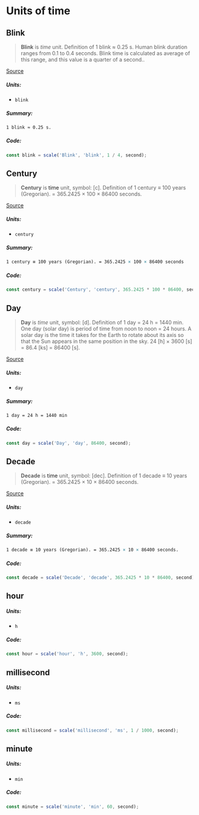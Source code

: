 Units of time
===

Blink
---

> **Blink** is  _time_ unit. Definition of 1 blink ≈ 0.25 s. Human blink duration ranges from 0.1 to 0.4 seconds. Blink time is calculated as average of this range, and this value is a quarter of a second..

[Source](http://conversion.org/time/blink/)

##### Units:

- ```blink```

##### Summary:

```LaTeX
1 blink ≈ 0.25 s.
```

##### Code:

```ts
const blink = scale('Blink', 'blink', 1 / 4, second);
```


Century
---

> **Century** is  <a>time</a> unit, symbol: [c]. Definition of 1 century ≡ 100 years (Gregorian). = 365.2425 × 100 × 86400 seconds.

[Source](http://conversion.org/time/century/)

##### Units:

- ```century```

##### Summary:

```LaTeX
1 century ≡ 100 years (Gregorian). = 365.2425 × 100 × 86400 seconds
```

##### Code:

```ts
const century = scale('Century', 'century', 365.2425 * 100 * 86400, second);
```


Day
---

> **Day** is  _time_ unit, symbol: [d]. Definition of 1 day = 24 h = 1440 min. One day (solar day) is period of time from noon to noon = 24 hours. A solar day is the time it takes for the Earth to rotate about its axis so that the Sun appears in the same position in the sky. 24 [h] × 3600 [s] = 86.4 [ks] = 86400 [s].

[Source](http://conversion.org/time/day/)

##### Units:

- ```day```

##### Summary:

```LaTeX
1 day = 24 h = 1440 min
```

##### Code:

```ts
const day = scale('Day', 'day', 86400, second);
```


Decade
---

> **Decade** is  <a>time</a> unit, symbol: [dec]. Definition of 1 decade ≡ 10 years (Gregorian). = 365.2425 × 10 × 86400 seconds.

[Source](http://conversion.org/time/decade/)

##### Units:

- ```decade```

##### Summary:

```LaTeX
1 decade ≡ 10 years (Gregorian). = 365.2425 × 10 × 86400 seconds.
```

##### Code:

```ts
const decade = scale('Decade', 'decade', 365.2425 * 10 * 86400, second);
```


hour
---

##### Units:

- ```h```

##### Code:

```ts
const hour = scale('hour', 'h', 3600, second);
```


millisecond
---

##### Units:

- ```ms```

##### Code:

```ts
const millisecond = scale('millisecond', 'ms', 1 / 1000, second);
```


minute
---

##### Units:

- ```min```

##### Code:

```ts
const minute = scale('minute', 'min', 60, second);
```
